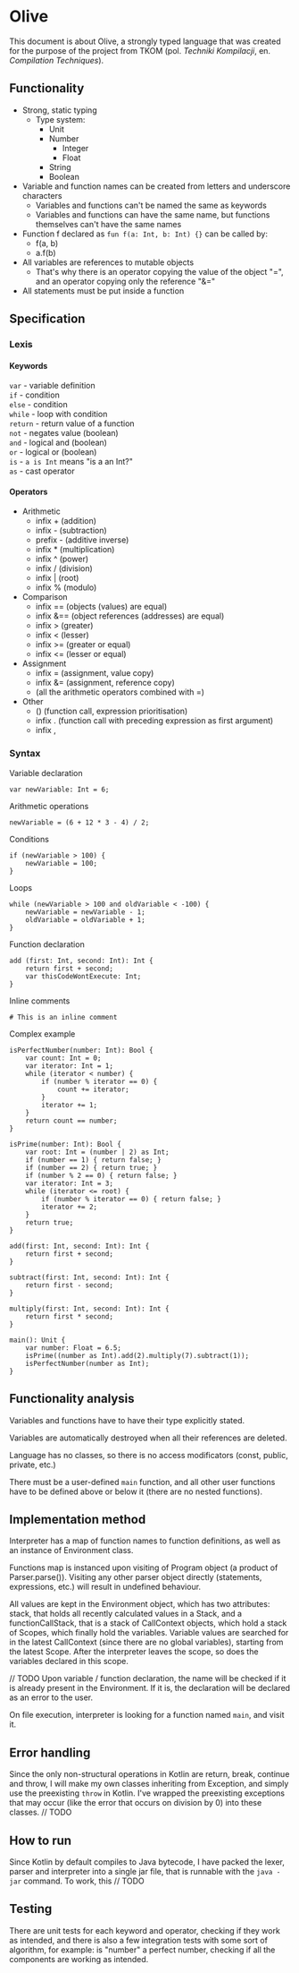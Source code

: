 # Olive

This document is about Olive, a strongly typed language that was created for the purpose of the project from TKOM (pol. *Techniki Kompilacji*, en. *Compilation Techniques*).

## Functionality

- Strong, static typing
    - Type system:
        - Unit
        - Number
            - Integer
            - Float
        - String
        - Boolean
- Variable and function names can be created from letters and underscore characters
    - Variables and functions can't be named the same as keywords
    - Variables and functions can have the same name, but functions themselves can't have the same names
- Function f declared as ```fun f(a: Int, b: Int) {}``` can be called by:
    - f(a, b)
    - a.f(b)
- All variables are references to mutable objects
    - That's why there is an operator copying the value of the object "=", and an operator copying only the reference "&="
- All statements must be put inside a function

## Specification

### Lexis

#### Keywords

`var` - variable definition
\
`if` - condition
\
`else` - condition
\
`while` - loop with condition
\
`return` - return value of a function
\
`not` - negates value (boolean)
\
`and` - logical and (boolean)
\
`or` - logical or (boolean)
\
`is` - `a is Int` means "is a an Int?"
\
`as` - cast operator

#### Operators

- Arithmetic
    - infix + (addition)
    - infix - (subtraction)
    - prefix - (additive inverse)
    - infix * (multiplication)
    - infix ^ (power)
    - infix / (division)
    - infix | (root)
    - infix % (modulo)
- Comparison
    - infix == (objects (values) are equal)
    - infix &== (object references (addresses) are equal)
    - infix > (greater)
    - infix < (lesser)
    - infix >= (greater or equal)
    - infix <= (lesser or equal)
- Assignment
    - infix = (assignment, value copy)
    - infix &= (assignment, reference copy)
    - (all the arithmetic operators combined with =)
- Other
    - () (function call, expression prioritisation)
    - infix . (function call with preceding expression as first argument)
    - infix ,

### Syntax

Variable declaration
```
var newVariable: Int = 6;
```
Arithmetic operations
```
newVariable = (6 + 12 * 3 - 4) / 2;
```
Conditions
```
if (newVariable > 100) {
    newVariable = 100;
}
```
Loops
```
while (newVariable > 100 and oldVariable < -100) {
    newVariable = newVariable - 1;
    oldVariable = oldVariable + 1;
}
```
Function declaration
```
add (first: Int, second: Int): Int {
    return first + second;
    var thisCodeWontExecute: Int;
}
```
Inline comments
```
# This is an inline comment
```

Complex example
```
isPerfectNumber(number: Int): Bool {
    var count: Int = 0;
    var iterator: Int = 1;
    while (iterator < number) {
        if (number % iterator == 0) {
            count += iterator;
        }
        iterator += 1;
    }
    return count == number;
}

isPrime(number: Int): Bool {
    var root: Int = (number | 2) as Int;
    if (number == 1) { return false; }
    if (number == 2) { return true; }
    if (number % 2 == 0) { return false; }
    var iterator: Int = 3;
    while (iterator <= root) {
        if (number % iterator == 0) { return false; }
        iterator += 2;
    }
    return true;
}

add(first: Int, second: Int): Int {
    return first + second;
}

subtract(first: Int, second: Int): Int {
    return first - second;
}

multiply(first: Int, second: Int): Int {
    return first * second;
}

main(): Unit {
    var number: Float = 6.5;
    isPrime((number as Int).add(2).multiply(7).subtract(1));
    isPerfectNumber(number as Int);
}
```

## Functionality analysis

Variables and functions have to have their type explicitly stated. 

Variables are automatically destroyed when all their references are deleted.

Language has no classes, so there is no access modificators (const, public, private, etc.)

There must be a user-defined `main` function, and all other user functions have to be defined above or below it (there are no nested functions).

## Implementation method

Interpreter has a map of function names to function definitions, as well as an instance of Environment class.

Functions map is instanced upon visiting of Program object (a product of Parser.parse()). Visiting any other parser object directly (statements, expressions, etc.) will result in undefined behaviour.

All values are kept in the Environment object, which has two attributes: stack, that holds all recently calculated values in a Stack, and a functionCallStack, that is a stack of CallContext objects, which hold a stack of Scopes, which finally hold the variables. Variable values are searched for in the latest CallContext (since there are no global variables), starting from the latest Scope. After the interpreter leaves the scope, so does the variables declared in this scope.

// TODO
Upon variable / function declaration, the name will be checked if it is already present in the Environment. If it is, the declaration will be declared as an error to the user.

On file execution, interpreter is looking for a function named `main`, and visit it.

## Error handling

Since the only non-structural operations in Kotlin are return, break, continue and throw, I will make my own classes inheriting from Exception, and simply use the preexisting `throw` in Kotlin. I've wrapped the preexisting exceptions that may occur (like the error that occurs on division by 0) into these classes. // TODO

## How to run

Since Kotlin by default compiles to Java bytecode, I have packed the lexer, parser and interpreter into a single jar file, that is runnable with the `java -jar` command. To work, this // TODO

## Testing

There are unit tests for each keyword and operator, checking if they work as intended, and there is also a few integration tests with some sort of algorithm, for example: is "number" a perfect number, checking if all the components are working as intended.
